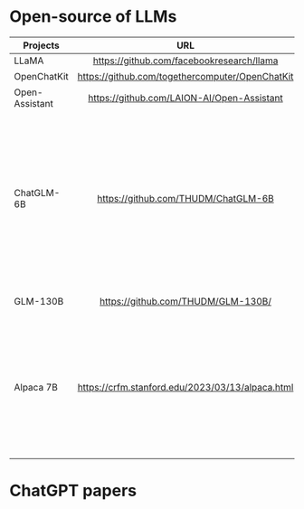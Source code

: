 # Open-source of LLMs 

 Projects | URL  | Comments
 --------| :-----------:  | :-----------:|
 LLaMA |  https://github.com/facebookresearch/llama | 
 OpenChatKit|https://github.com/togethercomputer/OpenChatKit | 200亿参数，48
 Open-Assistant | https://github.com/LAION-AI/Open-Assistant |
 ChatGLM-6B | https://github.com/THUDM/ChatGLM-6B | ChatGLM-6B 是一个开源的、支持中英双语的对话语言模型，基于 General Language Model (GLM) 架构，具有 62 亿参数。可以作为很好的基础模型，在此之上做二次研发，在特定垂直领域。
GLM-130B | https://github.com/THUDM/GLM-130B/ | 1300亿参数的中/英文大模型
 Alpaca 7B | https://crfm.stanford.edu/2023/03/13/alpaca.html |  A Strong Open-Source Instruction-Following Model，a model fine-tuned from the LLaMA 7B model on 52K instruction-following demonstrations. 
 
 

# ChatGPT papers
